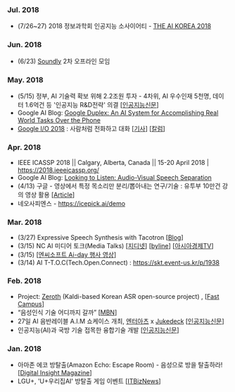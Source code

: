 ### Jul. 2018
* (7/26~27) 2018 정보과학회 인공지능 소사이어티 - [THE AI KOREA 2018](http://aisociety.kr/ai2018/)

### Jun. 2018
* (6/23) [Soundly](https://www.facebook.com/groups/soundly/) 2차 오프라인 모임 


### May. 2018
* (5/15) 정부, AI 기술력 확보 위해 2.2조원 투자 - 4차위, AI 우수인재 5천명, 데이터 1.6억건 등 '인공지능 R&D전략' 의결 [[인공지능신문](http://www.aitimes.kr/news/articleView.html?idxno=11823)]
* Google AI Blog: [Google Duplex: An AI System for Accomplishing Real World Tasks Over the Phone](https://ai.googleblog.com/2018/05/duplex-ai-system-for-natural-conversation.html)
* [Google I/O 2018](https://events.google.com/io/) : 사람처럼 전화하고 대화 [[기사](http://thegear.co.kr/16063)] [[칼럼](http://www.ciokorea.com/column/38176)]

### Apr. 2018
* IEEE ICASSP 2018 || Calgary, Alberta, Canada || 15-20 April 2018 | https://2018.ieeeicassp.org/
* Google AI Blog: [Looking to Listen: Audio-Visual Speech Separation](https://ai.googleblog.com/2018/05/duplex-ai-system-for-natural-conversation.html)
* (4/13) 구글 - 영상에서 특정 목소리만 분리/뽑아내는 연구/기술 : 유투부 10만건 강의 영상 활용 [[Article](http://smartaedi.tistory.com/251)]
* 네오사피엔스 - https://icepick.ai/demo   

### Mar. 2018
* (3/27) Expressive Speech Synthesis with Tacotron [[Blog](https://research.googleblog.com/2018/03/expressive-speech-synthesis-with.html)]
* (3/15) NC AI 미디어 토크(Media Talks) [[지디넷](http://www.zdnet.co.kr/news/news_view.asp?artice_id=20180315184207)] [[byline](https://byline.network/2018/03/15-7/)] [[아시아경제TV](https://www.youtube.com/watch?v=qADKaWq7GQw)] 
* (3/15) [[엔씨소프트 Ai-day 행사 영상](https://vimeo.com/261777246)]
* (3/14) AI T-T.O.C(Tech.Open.Connect) : https://skt.event-us.kr/p/1938 

### Feb. 2018
* Project: [Zeroth](https://github.com/goodatlas/zeroth) (Kaldi-based Korean ASR open-source project) , [[Fast Campus](http://www.fastcampus.co.kr/data_camp_dsr)]
* “음성인식 기술 어디까지 갈까” [[MBN](http://news.mk.co.kr/newsRead.php?year=2017&no=131699)]
* 27일 AI 음반레이블 A.I.M 쇼케이스 개최, [엔터아츠](https://www.enterarts.net) x [Jukedeck](https://www.jukedeck.com) [[인공지능신문](http://www.aitimes.kr/news/articleView.html?idxno=11383)]
* 인공지능(AI)과 국방 기술 접목한 융합기술 개발 [[인공지능신문](http://www.aitimes.kr/news/articleView.html?idxno=11375)]

### Jan. 2018
* 아마존 에코 방탈출(Amazon Echo: Escape Room) - 음성으로 방을 탈출하라! [[Digital Insight Magazine](http://magazine.ditoday.com/marketing/%EC%9D%8C%EC%84%B1%EC%9C%BC%EB%A1%9C-%EB%B0%A9%EC%9D%84-%ED%83%88%EC%B6%9C%ED%95%98%EB%9D%BC/)]
* LGU+, 'U+우리집AI' 방탈출 게임 이벤트 [[ITBizNews](http://www.itbiznews.com/news/articleView.html?idxno=7882)]
